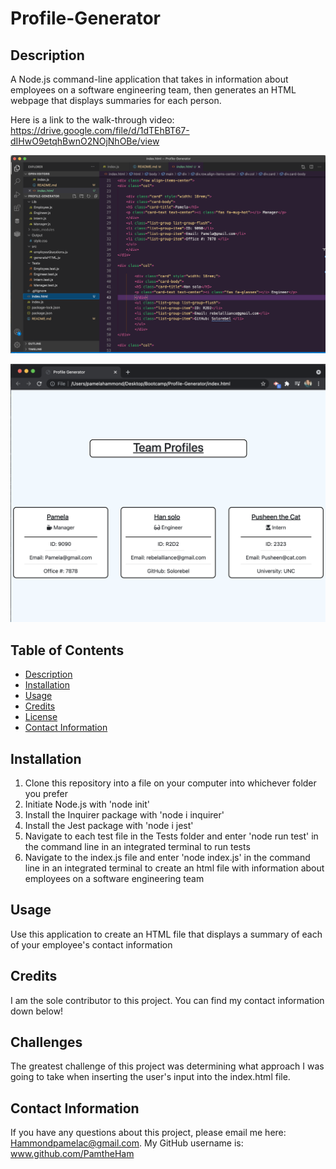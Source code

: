 # Profile-Generator

## Description
A Node.js command-line application that takes in information about employees on a software engineering team, then generates an HTML webpage that displays summaries for each person. 

Here is a link to the walk-through video: 
https://drive.google.com/file/d/1dTEhBT67-dIHwO9etqhBwnO2NOjNhOBe/view 



![Screenshot of sample index.html file](./Assets/HTML-Screenshot.png)

![Screenshot of browser](./Assets/Browser-Screenshot.png)


## Table of Contents

- [Description](#description)
- [Installation](#installation)
- [Usage](#usage)
- [Credits](#credits)
- [License](#license)
- [Contact Information](#contact-information)

## Installation
1. Clone this repository into a file on your computer into whichever folder you prefer
2. Initiate Node.js with 'node init'
3. Install the Inquirer package with 'node i inquirer'
4. Install the Jest package with 'node i jest'
5. Navigate to each test file in the Tests folder and enter 'node run test' in the command line in an integrated terminal to run tests 
6. Navigate to the index.js file and enter 'node index.js' in the command line in an integrated terminal to create an html file with information about employees on a software engineering team

## Usage
Use this application to create an HTML file that displays a summary of each of your employee's contact information 

## Credits
I am the sole contributor to this project. You can find my contact information down below!

## Challenges
The greatest challenge of this project was determining what approach I was going to take when inserting the user's input into the index.html file. 

## Contact Information
If you have any questions about this project, please email me here: Hammondpamelac@gmail.com. My GitHub username is: www.github.com/PamtheHam